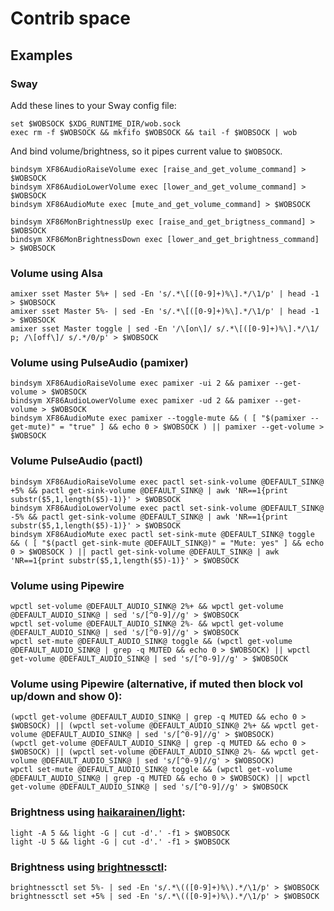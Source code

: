 # Contrib space

## Examples

### Sway

Add these lines to your Sway config file:

```
set $WOBSOCK $XDG_RUNTIME_DIR/wob.sock
exec rm -f $WOBSOCK && mkfifo $WOBSOCK && tail -f $WOBSOCK | wob
```

And bind volume/brightness, so it pipes current value to `$WOBSOCK`.

```
bindsym XF86AudioRaiseVolume exec [raise_and_get_volume_command] > $WOBSOCK
bindsym XF86AudioLowerVolume exec [lower_and_get_volume_command] > $WOBSOCK
bindsym XF86AudioMute exec [mute_and_get_volume_command] > $WOBSOCK

bindsym XF86MonBrightnessUp exec [raise_and_get_brigtness_command] > $WOBSOCK
bindsym XF86MonBrightnessDown exec [lower_and_get_brightness_command] > $WOBSOCK
```

### Volume using Alsa

```
amixer sset Master 5%+ | sed -En 's/.*\[([0-9]+)%\].*/\1/p' | head -1 > $WOBSOCK
amixer sset Master 5%- | sed -En 's/.*\[([0-9]+)%\].*/\1/p' | head -1 > $WOBSOCK
amixer sset Master toggle | sed -En '/\[on\]/ s/.*\[([0-9]+)%\].*/\1/ p; /\[off\]/ s/.*/0/p' > $WOBSOCK
```

### Volume using PulseAudio (pamixer)

```
bindsym XF86AudioRaiseVolume exec pamixer -ui 2 && pamixer --get-volume > $WOBSOCK
bindsym XF86AudioLowerVolume exec pamixer -ud 2 && pamixer --get-volume > $WOBSOCK
bindsym XF86AudioMute exec pamixer --toggle-mute && ( [ "$(pamixer --get-mute)" = "true" ] && echo 0 > $WOBSOCK ) || pamixer --get-volume > $WOBSOCK
```

### Volume PulseAudio (pactl)

```
bindsym XF86AudioRaiseVolume exec pactl set-sink-volume @DEFAULT_SINK@ +5% && pactl get-sink-volume @DEFAULT_SINK@ | awk 'NR==1{print substr($5,1,length($5)-1)}' > $WOBSOCK
bindsym XF86AudioLowerVolume exec pactl set-sink-volume @DEFAULT_SINK@ -5% && pactl get-sink-volume @DEFAULT_SINK@ | awk 'NR==1{print substr($5,1,length($5)-1)}' > $WOBSOCK
bindsym XF86AudioMute exec pactl set-sink-mute @DEFAULT_SINK@ toggle && ( [ "$(pactl get-sink-mute @DEFAULT_SINK@)" = "Mute: yes" ] && echo 0 > $WOBSOCK ) || pactl get-sink-volume @DEFAULT_SINK@ | awk 'NR==1{print substr($5,1,length($5)-1)}' > $WOBSOCK
```

### Volume using Pipewire

```
wpctl set-volume @DEFAULT_AUDIO_SINK@ 2%+ && wpctl get-volume @DEFAULT_AUDIO_SINK@ | sed 's/[^0-9]//g' > $WOBSOCK
wpctl set-volume @DEFAULT_AUDIO_SINK@ 2%- && wpctl get-volume @DEFAULT_AUDIO_SINK@ | sed 's/[^0-9]//g' > $WOBSOCK
wpctl set-mute @DEFAULT_AUDIO_SINK@ toggle && (wpctl get-volume @DEFAULT_AUDIO_SINK@ | grep -q MUTED && echo 0 > $WOBSOCK) || wpctl get-volume @DEFAULT_AUDIO_SINK@ | sed 's/[^0-9]//g' > $WOBSOCK
```

### Volume using Pipewire (alternative, if muted then block vol up/down and show 0):

```
(wpctl get-volume @DEFAULT_AUDIO_SINK@ | grep -q MUTED && echo 0 > $WOBSOCK) || (wpctl set-volume @DEFAULT_AUDIO_SINK@ 2%+ && wpctl get-volume @DEFAULT_AUDIO_SINK@ | sed 's/[^0-9]//g' > $WOBSOCK)
(wpctl get-volume @DEFAULT_AUDIO_SINK@ | grep -q MUTED && echo 0 > $WOBSOCK) || (wpctl set-volume @DEFAULT_AUDIO_SINK@ 2%- && wpctl get-volume @DEFAULT_AUDIO_SINK@ | sed 's/[^0-9]//g' > $WOBSOCK)
wpctl set-mute @DEFAULT_AUDIO_SINK@ toggle && (wpctl get-volume @DEFAULT_AUDIO_SINK@ | grep -q MUTED && echo 0 > $WOBSOCK) || wpctl get-volume @DEFAULT_AUDIO_SINK@ | sed 's/[^0-9]//g' > $WOBSOCK
```

### Brightness using [haikarainen/light](https://github.com/haikarainen/light):

```
light -A 5 && light -G | cut -d'.' -f1 > $WOBSOCK
light -U 5 && light -G | cut -d'.' -f1 > $WOBSOCK
```

### Brightness using [brightnessctl](https://github.com/Hummer12007/brightnessctl):

```
brightnessctl set 5%- | sed -En 's/.*\(([0-9]+)%\).*/\1/p' > $WOBSOCK
brightnessctl set +5% | sed -En 's/.*\(([0-9]+)%\).*/\1/p' > $WOBSOCK
```
